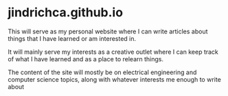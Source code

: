 # jindrichca.github.io

This will serve as my personal website where I can write articles about things that I have learned or am interested in.

It will mainly serve my interests as a creative outlet where I can keep track of what I have learned and as a place to relearn things.

The content of the site will mostly be on electrical engineering and computer science topics, along with whatever interests me enough to write about
